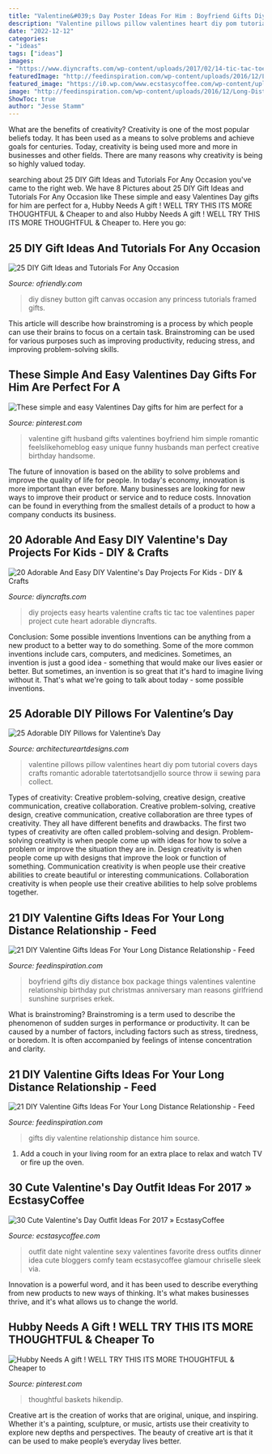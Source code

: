 ```yaml
---
title: "Valentine&#039;s Day Poster Ideas For Him : Boyfriend Gifts Diy Distance Box Package Things Valentines Valentine Relationship Birthday Put Christmas Anniversary Man Reasons Girlfriend Sunshine Surprises Erkek"
description: "Valentine pillows pillow valentines heart diy pom tutorial covers days crafts romantic adorable tatertotsandjello source throw ii sewing para collect"
date: "2022-12-12"
categories:
- "ideas"
tags: ["ideas"]
images:
- "https://www.diyncrafts.com/wp-content/uploads/2017/02/14-tic-tac-toe-hearts.jpg"
featuredImage: "http://feedinspiration.com/wp-content/uploads/2016/12/Long-Distance-Boyfriend-Gifts.jpg"
featured_image: "https://i0.wp.com/www.ecstasycoffee.com/wp-content/uploads/2016/12/Valentines-Day-Date-Night-Outfit-Ideas.jpg?resize=683%2C1024"
image: "http://feedinspiration.com/wp-content/uploads/2016/12/Long-Distance-Boyfriend-Gifts.jpg"
ShowToc: true
author: "Jesse Stamm"
---
```



What are the benefits of creativity?
Creativity is one of the most popular beliefs today. It has been used as a means to solve problems and achieve goals for centuries. Today, creativity is being used more and more in businesses and other fields. There are many reasons why creativity is being so highly valued today.

	

		
searching about 25 DIY Gift Ideas and Tutorials For Any Occasion you've came to the right web. We have 8 Pictures about 25 DIY Gift Ideas and Tutorials For Any Occasion like These simple and easy Valentines Day gifts for him are perfect for a, Hubby Needs A gift ! WELL TRY THIS ITS MORE THOUGHTFUL &amp; Cheaper to and also Hubby Needs A gift ! WELL TRY THIS ITS MORE THOUGHTFUL &amp; Cheaper to. Here you go:
		
    
## 25 DIY Gift Ideas And Tutorials For Any Occasion

<img loading=lazy src="https://ofriendly.com/wp-content/uploads/2016/12/diy-gifts-for-any-occasion/22-diy-gifts-for-any-occasion.jpg" onerror="this.onerror=null;this.src='https://tse4.mm.bing.net/th?id=OIP.kndkNWg1uHipjIcviYXIfgHaJ4&amp;pid=15.1';" alt="25 DIY Gift Ideas and Tutorials For Any Occasion">

_Source: ofriendly.com_

>diy disney button gift canvas occasion any princess tutorials framed gifts. 

	

This article will describe how brainstroming is a process by which people can use their brains to focus on a certain task. Brainstroming can be used for various purposes such as improving productivity, reducing stress, and improving problem-solving skills.

    
## These Simple And Easy Valentines Day Gifts For Him Are Perfect For A

<img loading=lazy src="https://i.pinimg.com/736x/fa/0f/f5/fa0ff5ddc0aa19d480d20bd3e99266d6.jpg" onerror="this.onerror=null;this.src='https://tse3.mm.bing.net/th?id=OIP.0isU22mDB9lUuRZ3VSshhAHaLH&amp;pid=15.1';" alt="These simple and easy Valentines Day gifts for him are perfect for a">

_Source: pinterest.com_

>valentine gift husband gifts valentines boyfriend him simple romantic feelslikehomeblog easy unique funny husbands man perfect creative birthday handsome. 

	

The future of innovation is based on the ability to solve problems and improve the quality of life for people. In today's economy, innovation is more important than ever before. Many businesses are looking for new ways to improve their product or service and to reduce costs. Innovation can be found in everything from the smallest details of a product to how a company conducts its business.

    
## 20 Adorable And Easy DIY Valentine&#039;s Day Projects For Kids - DIY &amp; Crafts

<img loading=lazy src="https://www.diyncrafts.com/wp-content/uploads/2017/02/14-tic-tac-toe-hearts.jpg" onerror="this.onerror=null;this.src='https://tse2.mm.bing.net/th?id=OIP.o82lQgZk7u4FjjeTGlttugHaM7&amp;pid=15.1';" alt="20 Adorable And Easy DIY Valentine&#039;s Day Projects For Kids - DIY &amp; Crafts">

_Source: diyncrafts.com_

>diy projects easy hearts valentine crafts tic tac toe valentines paper project cute heart adorable diyncrafts. 

	

Conclusion: Some possible inventions
Inventions can be anything from a new product to a better way to do something. Some of the more common inventions include cars, computers, and medicines. Sometimes, an invention is just a good idea - something that would make our lives easier or better. But sometimes, an invention is so great that it's hard to imagine living without it. That's what we're going to talk about today - some possible inventions.

    
## 25 Adorable DIY Pillows For Valentine’s Day

<img loading=lazy src="http://www.architectureartdesigns.com/wp-content/uploads/2014/01/2526.jpg" onerror="this.onerror=null;this.src='https://tse3.mm.bing.net/th?id=OIP.gEHvIfITzZMEfee3-IFQhwHaLL&amp;pid=15.1';" alt="25 Adorable DIY Pillows for Valentine’s Day">

_Source: architectureartdesigns.com_

>valentine pillows pillow valentines heart diy pom tutorial covers days crafts romantic adorable tatertotsandjello source throw ii sewing para collect. 

	

Types of creativity: Creative problem-solving, creative design, creative communication, creative collaboration.
Creative problem-solving, creative design, creative communication, creative collaboration are three types of creativity. They all have different benefits and drawbacks. The first two types of creativity are often called problem-solving and design. Problem-solving creativity is when people come up with ideas for how to solve a problem or improve the situation they are in. Design creativity is when people come up with designs that improve the look or function of something. Communication creativity is when people use their creative abilities to create beautiful or interesting communications. Collaboration creativity is when people use their creative abilities to help solve problems together.

    
## 21 DIY Valentine Gifts Ideas For Your Long Distance Relationship - Feed

<img loading=lazy src="http://feedinspiration.com/wp-content/uploads/2016/12/Long-Distance-Boyfriend-Gifts.jpg" onerror="this.onerror=null;this.src='https://tse1.mm.bing.net/th?id=OIP.RKVqmqdzYINvoh815rt4dAHaJ_&amp;pid=15.1';" alt="21 DIY Valentine Gifts Ideas For Your Long Distance Relationship - Feed">

_Source: feedinspiration.com_

>boyfriend gifts diy distance box package things valentines valentine relationship birthday put christmas anniversary man reasons girlfriend sunshine surprises erkek. 

	

What is brainstroming?
Brainstroming is a term used to describe the phenomenon of sudden surges in performance or productivity. It can be caused by a number of factors, including factors such as stress, tiredness, or boredom. It is often accompanied by feelings of intense concentration and clarity.

    
## 21 DIY Valentine Gifts Ideas For Your Long Distance Relationship - Feed

<img loading=lazy src="http://feedinspiration.com/wp-content/uploads/2016/12/Diy-Gifts-For-Him.jpg" onerror="this.onerror=null;this.src='https://tse3.mm.bing.net/th?id=OIP.rSoRMctrLxJJaGzx519IIwHaJ3&amp;pid=15.1';" alt="21 DIY Valentine Gifts Ideas For Your Long Distance Relationship - Feed">

_Source: feedinspiration.com_

>gifts diy valentine relationship distance him source. 

	

1. Add a couch in your living room for an extra place to relax and watch TV or fire up the oven.

    
## 30 Cute Valentine&#039;s Day Outfit Ideas For 2017 » EcstasyCoffee

<img loading=lazy src="https://i0.wp.com/www.ecstasycoffee.com/wp-content/uploads/2016/12/Valentines-Day-Date-Night-Outfit-Ideas.jpg?resize=683%2C1024" onerror="this.onerror=null;this.src='https://tse4.mm.bing.net/th?id=OIP.U2EXczDfYQO_KNw0VzgikgHaLG&amp;pid=15.1';" alt="30 Cute Valentine&#039;s Day Outfit Ideas For 2017 » EcstasyCoffee">

_Source: ecstasycoffee.com_

>outfit date night valentine sexy valentines favorite dress outfits dinner idea cute bloggers comfy team ecstasycoffee glamour chriselle sleek via. 

	

Innovation is a powerful word, and it has been used to describe everything from new products to new ways of thinking. It's what makes businesses thrive, and it's what allows us to change the world.

    
## Hubby Needs A Gift ! WELL TRY THIS ITS MORE THOUGHTFUL &amp; Cheaper To

<img loading=lazy src="https://i.pinimg.com/736x/8b/9d/55/8b9d55dad42103febc942c52dcac40fa.jpg" onerror="this.onerror=null;this.src='https://tse4.mm.bing.net/th?id=OIP.kqfDuLe1ewx1jpihsPPp8gHaJ4&amp;pid=15.1';" alt="Hubby Needs A gift ! WELL TRY THIS ITS MORE THOUGHTFUL &amp; Cheaper to">

_Source: pinterest.com_

>thoughtful baskets hikendip. 

	

Creative art is the creation of works that are original, unique, and inspiring. Whether it's a painting, sculpture, or music, artists use their creativity to explore new depths and perspectives. The beauty of creative art is that it can be used to make people’s everyday lives better.


